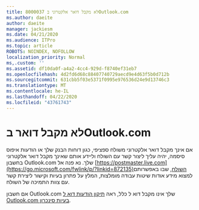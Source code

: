 ```yaml
---
title: 8000037 לא מקבל דואר אלקטרוני בOutlook.com
ms.author: daeite
author: daeite
manager: jackiesm
ms.date: 04/21/2020
ms.audience: ITPro
ms.topic: article
ROBOTS: NOINDEX, NOFOLLOW
localization_priority: Normal
ms,.custom: ''
ms.assetid: df10da0f-a4a2-4cc4-929d-f8740ef31eb7
ms.openlocfilehash: 4d2fd6d68c88407740729aecd9e4d63f5b0d712b
ms.sourcegitcommit: 631cbb5f03e5371f0995e976536d24e9d13746c3
ms.translationtype: MT
ms.contentlocale: he-IL
ms.lasthandoff: 04/22/2020
ms.locfileid: "43761743"
---
```

# <a name="not-receiving-mail-in-outlookcom"></a>לא מקבל דואר בOutlook.com

אם אינך מקבל דואר אלקטרוני משולח ספציפי, כגון דוחות הבנק שלך או הודעות איפוס סיסמה, יהיה עליך ליצור קשר עם השולח וליידע אותם שאינך מקבל דואר אלקטרוני בחשבון Outlook.com שלך. נא פנה אל [https://postmaster.live.com](https://go.microsoft.com/fwlink/p/?linkid=872135)השולח, שבו באפשרותם למצוא מידע אודות שיטות עבודה מומלצות, המלץ על פתרון בעיות וקישור ליצירת קשר עם צוות התמיכה של השולח.
  
אם חשבון Outlook.com שלך אינו מקבל דוא ל כלל, ראה [תיקון הודעות דוא ל Outlook.com בעיות סינכרון](https://go.microsoft.com/fwlink/p/?linkid=874363).
  

